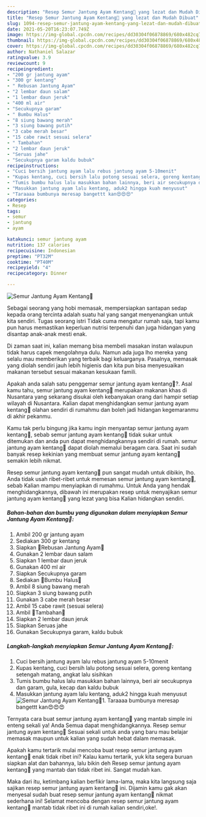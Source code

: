 ```yaml
---
description: "Resep Semur Jantung Ayam Kentang🍛 yang lezat dan Mudah Dibuat"
title: "Resep Semur Jantung Ayam Kentang🍛 yang lezat dan Mudah Dibuat"
slug: 1094-resep-semur-jantung-ayam-kentang-yang-lezat-dan-mudah-dibuat
date: 2021-05-20T16:23:07.749Z
image: https://img-global.cpcdn.com/recipes/dd30304f06878869/680x482cq70/semur-jantung-ayam-kentang🍛-foto-resep-utama.jpg
thumbnail: https://img-global.cpcdn.com/recipes/dd30304f06878869/680x482cq70/semur-jantung-ayam-kentang🍛-foto-resep-utama.jpg
cover: https://img-global.cpcdn.com/recipes/dd30304f06878869/680x482cq70/semur-jantung-ayam-kentang🍛-foto-resep-utama.jpg
author: Nathaniel Salazar
ratingvalue: 3.9
reviewcount: 9
recipeingredient:
- "200 gr jantung ayam"
- "300 gr kentang"
- " Rebusan Jantung Ayam"
- "2 lembar daun salam"
- "1 lembar daun jeruk"
- "400 ml air"
- "Secukupnya garam"
- " Bumbu Halus"
- "8 siung bawang merah"
- "3 siung bawang putih"
- "3 cabe merah besar"
- "15 cabe rawit sesuai selera"
- " Tambahan"
- "2 lembar daun jeruk"
- "Seruas jahe"
- "Secukupnya garam kaldu bubuk"
recipeinstructions:
- "Cuci bersih jantung ayam lalu rebus jantung ayam 5-10menit"
- "Kupas kentang, cuci bersih lalu potong sesuai selera, goreng kentang setengah matang, angkat lalu sisihkan"
- "Tumis bumbu halus lalu masukkan bahan lainnya, beri air secukupnya dan garam, gula, kecap dan kaldu bubuk"
- "Masukkan jantung ayam lalu kentang, aduk2 hingga kuah menyusut"
- "Taraaaa bumbunya meresap bangettt kan😍😍😍"
categories:
- Resep
tags:
- semur
- jantung
- ayam

katakunci: semur jantung ayam 
nutrition: 137 calories
recipecuisine: Indonesian
preptime: "PT32M"
cooktime: "PT40M"
recipeyield: "4"
recipecategory: Dinner

---
```



![Semur Jantung Ayam Kentang🍛](https://img-global.cpcdn.com/recipes/dd30304f06878869/680x482cq70/semur-jantung-ayam-kentang🍛-foto-resep-utama.jpg)

Sebagai seorang yang hobi memasak, mempersiapkan santapan sedap kepada orang tercinta adalah suatu hal yang sangat menyenangkan untuk kita sendiri. Tugas seorang istri Tidak cuma mengatur rumah saja, tapi kamu pun harus memastikan keperluan nutrisi terpenuhi dan juga hidangan yang disantap anak-anak mesti enak.

Di zaman  saat ini, kalian memang bisa membeli masakan instan walaupun tidak harus capek mengolahnya dulu. Namun ada juga lho mereka yang selalu mau memberikan yang terbaik bagi keluarganya. Pasalnya, memasak yang diolah sendiri jauh lebih higienis dan kita pun bisa menyesuaikan makanan tersebut sesuai makanan kesukaan famili. 



Apakah anda salah satu penggemar semur jantung ayam kentang🍛?. Asal kamu tahu, semur jantung ayam kentang🍛 merupakan makanan khas di Nusantara yang sekarang disukai oleh kebanyakan orang dari hampir setiap wilayah di Nusantara. Kalian dapat menghidangkan semur jantung ayam kentang🍛 olahan sendiri di rumahmu dan boleh jadi hidangan kegemaranmu di akhir pekanmu.

Kamu tak perlu bingung jika kamu ingin menyantap semur jantung ayam kentang🍛, sebab semur jantung ayam kentang🍛 tidak sukar untuk ditemukan dan anda pun dapat menghidangkannya sendiri di rumah. semur jantung ayam kentang🍛 dapat diolah memalui beragam cara. Saat ini sudah banyak resep kekinian yang membuat semur jantung ayam kentang🍛 semakin lebih nikmat.

Resep semur jantung ayam kentang🍛 pun sangat mudah untuk dibikin, lho. Anda tidak usah ribet-ribet untuk memesan semur jantung ayam kentang🍛, sebab Kalian mampu menyiapkan di rumahmu. Untuk Anda yang hendak menghidangkannya, dibawah ini merupakan resep untuk menyajikan semur jantung ayam kentang🍛 yang lezat yang bisa Kalian hidangkan sendiri.

<!--inarticleads1-->

##### Bahan-bahan dan bumbu yang digunakan dalam menyiapkan Semur Jantung Ayam Kentang🍛:

1. Ambil 200 gr jantung ayam
1. Sediakan 300 gr kentang
1. Siapkan  🍁Rebusan Jantung Ayam🍁
1. Gunakan 2 lembar daun salam
1. Siapkan 1 lembar daun jeruk
1. Gunakan 400 ml air
1. Siapkan Secukupnya garam
1. Sediakan  🍁Bumbu Halus🍁
1. Ambil 8 siung bawang merah
1. Siapkan 3 siung bawang putih
1. Gunakan 3 cabe merah besar
1. Ambil 15 cabe rawit (sesuai selera)
1. Ambil  🍁Tambahan🍁
1. Siapkan 2 lembar daun jeruk
1. Siapkan Seruas jahe
1. Gunakan Secukupnya garam, kaldu bubuk




<!--inarticleads2-->

##### Langkah-langkah menyiapkan Semur Jantung Ayam Kentang🍛:

1. Cuci bersih jantung ayam lalu rebus jantung ayam 5-10menit
1. Kupas kentang, cuci bersih lalu potong sesuai selera, goreng kentang setengah matang, angkat lalu sisihkan
1. Tumis bumbu halus lalu masukkan bahan lainnya, beri air secukupnya dan garam, gula, kecap dan kaldu bubuk
1. Masukkan jantung ayam lalu kentang, aduk2 hingga kuah menyusut
<img src="//assets-global.cpcdn.com/assets/icons/button_play-2c75c40dde080a61004c1f40b05d8f140eaff45d7e9e6481dc71c63d2e7c4909.png" alt="Semur Jantung Ayam Kentang🍛">1. Taraaaa bumbunya meresap bangettt kan😍😍😍




Ternyata cara buat semur jantung ayam kentang🍛 yang mantab simple ini enteng sekali ya! Anda Semua dapat menghidangkannya. Resep semur jantung ayam kentang🍛 Sesuai sekali untuk anda yang baru mau belajar memasak maupun untuk kalian yang sudah hebat dalam memasak.

Apakah kamu tertarik mulai mencoba buat resep semur jantung ayam kentang🍛 enak tidak ribet ini? Kalau kamu tertarik, yuk kita segera buruan siapkan alat dan bahannya, lalu bikin deh Resep semur jantung ayam kentang🍛 yang mantab dan tidak ribet ini. Sangat mudah kan. 

Maka dari itu, ketimbang kalian berfikir lama-lama, maka kita langsung saja sajikan resep semur jantung ayam kentang🍛 ini. Dijamin kamu gak akan menyesal sudah buat resep semur jantung ayam kentang🍛 nikmat sederhana ini! Selamat mencoba dengan resep semur jantung ayam kentang🍛 mantab tidak ribet ini di rumah kalian sendiri,oke!.

